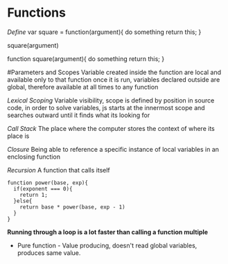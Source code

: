 # Functions

_Define_
var square = function(argument){
  do something
  return this;
}

square(argument)

function square(argument){
  do something
  return this;
}

#Parameters and Scopes
Variable created inside the function are local and available only to that function once it is run, variables declared outside are global, therefore available at all times to any function

_Lexical Scoping_
Variable visibility, scope is defined by position in source code, in order to solve variables, js starts at the innermost scope and searches outward until it finds what its looking for

_Call Stack_
The place where the computer stores the context of where its place is

_Closure_
Being able to reference a specific instance of local variables in an enclosing function

_Recursion_
A function that calls itself

```
function power(base, exp){
  if(exponent === 0){
    return 1;
  }else{
    return base * power(base, exp - 1)
  }
}
```

**Running through a loop is a lot faster than calling a function multiple**

* Pure function - Value producing, doesn't read global variables,
produces same value.
